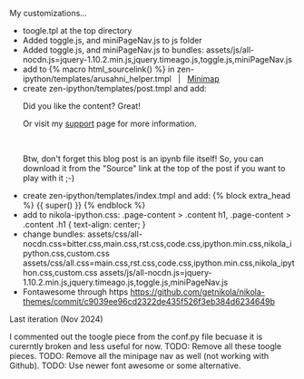 My customizations...

* toogle.tpl at the top directory
* Added toggle.js, and miniPageNav.js to js folder
* Added toggle.js, and miniPageNav.js to bundles: 
    assets/js/all-nocdn.js=jquery-1.10.2.min.js,jquery.timeago.js,toggle.js,miniPageNav.js
* add to {% macro html_sourcelink() %} in zen-ipython/templates/arusahni_helper.tmpl
        &nbsp;&nbsp;|&nbsp;&nbsp;
        <a href='javascript:$.getScript("/assets/js/miniPageNav.js");'>Minimap</a>
* create zen-ipython/templates/post.tmpl and add:
        <p>Did you like the content? Great!</p>
        <script type='text/javascript' src='https://ko-fi.com/widgets/widget_2.js'></script>
        <script type='text/javascript'>kofiwidget2.init('Support Me on Ko-fi', '#2e2e2e', 'F1F41HSJ8');kofiwidget2.draw();</script>
        <p>Or visit my <a href="https://damianavila.github.io/blog/stories/support-me/index.html">support</a> page for more information.</p>
        <br>
        <p>Btw, don't forget this blog post is an ipynb file itself! So, you can download it from the "Source" link
        at the top of the post if you want to play with it ;-)</p>
* create zen-ipython/templates/index.tmpl and add:
        {% block extra_head %}
            {{ super() }}
            <style>
            div.input_prompt {
            display: none;
            }
            </style>
        {% endblock %}
* add to nikola-ipython.css:
        .page-content > .content h1, .page-content > .content .h1 {
        text-align: center;
        }
* change bundles:
        assets/css/all-nocdn.css=bitter.css,main.css,rst.css,code.css,ipython.min.css,nikola_ipython.css,custom.css
        assets/css/all.css=main.css,rst.css,code.css,ipython.min.css,nikola_ipython.css,custom.css
        assets/js/all-nocdn.js=jquery-1.10.2.min.js,jquery.timeago.js,toggle.js,miniPageNav.js
* Fontawesome through https
        https://github.com/getnikola/nikola-themes/commit/c9039ee96cd2322de435f526f3eb384d6234649b

Last iteration (Nov 2024)

I commented out the toogle piece from the conf.py file becuase it is curerntly broken and less useful for now.
TODO: Remove all these toogle pieces.
TODO: Remove all the minipage nav as well (not working with Github).
TODO: Use newer font awesome or some alternative.